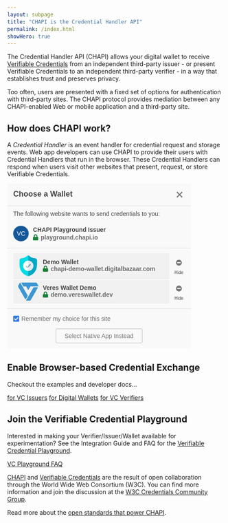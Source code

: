```yaml
---
layout: subpage
title: "CHAPI is the Credential Handler API"
permalink: /index.html
showHero: true
---
```


The Credential Handler API (CHAPI) allows your digital wallet to receive [Verifiable Credentials](https://www.w3.org/TR/vc-data-model/) from an independent third-party issuer - or present Verifiable Credentials to an independent third-party verifier - in a way that establishes trust and preserves privacy.

Too often, users are presented with a fixed set of options for authentication with third-party sites. The CHAPI protocol provides mediation between any CHAPI-enabled Web or mobile application and a third-party site.

## How does CHAPI work?
A _Credential Handler_ is an event handler for credential request and storage events.  Web app developers can use CHAPI to provide their users with Credential Handlers that run in the browser.  These Credential Handlers can respond when users visit other websites that present, request, or store Verifiable Credentials.

![Choose a wallet modal presenting all preregistered wallet systems which can be clicked on to proceed to store the credentials there.](/images/VeresCHAPIaccept.png)

## Enable Browser-based Credential Exchange
Checkout the examples and developer docs...

<p class="button-row">
    <a href="developers/issuers" class="btn2">for VC Issuers</a>
    <a href="developers/wallets" class="btn2">for Digital Wallets</a>
    <a href="developers/verifiers" class="btn2">for VC Verifiers </a>
</p>

## Join the Verifiable Credential Playground
Interested in making your Verifier/Issuer/Wallet available for experimentation?  See the Integration Guide and FAQ for the [Verifiable Credential Playground](https://vcplayground.org/).

<p class="button-row">
    <a href="developers/playgroundfaq" class="btn2">VC Playground FAQ</a>
</p>

[CHAPI](https://w3c-ccg.github.io/credential-handler-api/) and [Verifiable Credentials](https://www.w3.org/TR/vc-data-model/) are the result of open collaboration through the World Wide Web Consortium (W3C).  You can find more information and join the discussion at the [W3C Credentials Community Group](https://www.w3.org/community/credentials/).

Read more about the [open standards that power CHAPI](/standards).

